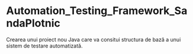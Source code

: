 # Automation_Testing_Framework_SandaPlotnic
 Crearea unui proiect nou Java care va consitui structura  de bază a unui sistem de testare automatizată.
